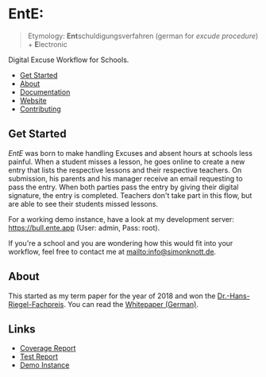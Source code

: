 # EntE:

> Etymology: **Ent**schuldigungsverfahren (german for _excude procedure_) + **E**lectronic

Digital Excuse Workflow for Schools.

- [Get Started](#Get-Started)
- [About](#About)
- [Documentation](https://docs.ente.app)
- [Website](https://ente.app/en/)
- [Contributing](https://docs.ente.app/contributing)

## Get Started

_EntE_ was born to make handling Excuses and absent hours at schools less painful.
When a student misses a lesson, he goes online to create a new entry that lists the respective lessons and their respective teachers.
On submission, his parents and his manager receive an email requesting to pass the entry.
When both parties pass the entry by giving their digital signature, the entry is completed.
Teachers don't take part in this flow, but are able to see their students missed lessons.

For a working demo instance, have a look at my development server: <https://bull.ente.app> (User: admin, Pass: root).

If you're a school and you are wondering how this would fit into your workflow, feel free to contact me at <mailto:info@simonknott.de>.

## About

This started as my term paper for the year of 2018 and won the [Dr.-Hans-Riegel-Fachpreis](https://www.hans-riegel-fachpreise.com/).
You can read the [Whitepaper (German)](assets/paper/src/Paper.md).

## Links

- [Coverage Report](https://coverage-report.ente.app)
- [Test Report](https://test-report.ente.app)
- [Demo Instance](https://bull.ente.app)
